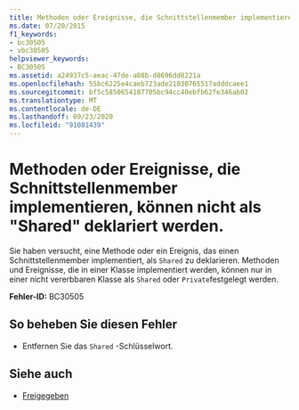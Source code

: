 ```yaml
---
title: Methoden oder Ereignisse, die Schnittstellenmember implementieren, können nicht als "Shared" deklariert werden.
ms.date: 07/20/2015
f1_keywords:
- bc30505
- vbc30505
helpviewer_keywords:
- BC30505
ms.assetid: a24937c5-aeac-47de-a08b-d8696dd8221a
ms.openlocfilehash: 55bc6225e4caeb723ade21030765517adddcaee1
ms.sourcegitcommit: bf5c5850654187705bc94cc40ebfb62fe346ab02
ms.translationtype: MT
ms.contentlocale: de-DE
ms.lasthandoff: 09/23/2020
ms.locfileid: "91081439"
---
```

# <a name="methods-or-events-that-implement-interface-members-cannot-be-declared-shared"></a>Methoden oder Ereignisse, die Schnittstellenmember implementieren, können nicht als "Shared" deklariert werden.

Sie haben versucht, eine Methode oder ein Ereignis, das einen Schnittstellenmember implementiert, als `Shared` zu deklarieren. Methoden und Ereignisse, die in einer Klasse implementiert werden, können nur in einer nicht vererbbaren Klasse als `Shared` oder `Private`festgelegt werden.  
  
 **Fehler-ID:** BC30505  
  
## <a name="to-correct-this-error"></a>So beheben Sie diesen Fehler  
  
- Entfernen Sie das `Shared` -Schlüsselwort.  
  
## <a name="see-also"></a>Siehe auch

- [Freigegeben](../language-reference/modifiers/shared.md)
